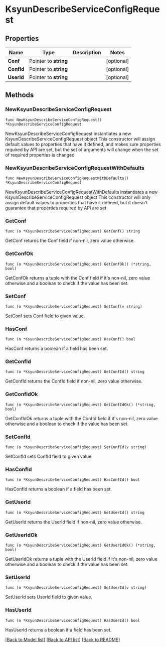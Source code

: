 # KsyunDescribeServiceConfigRequest

## Properties

Name | Type | Description | Notes
------------ | ------------- | ------------- | -------------
**Conf** | Pointer to **string** |  | [optional] 
**ConfId** | Pointer to **string** |  | [optional] 
**UserId** | Pointer to **string** |  | [optional] 

## Methods

### NewKsyunDescribeServiceConfigRequest

`func NewKsyunDescribeServiceConfigRequest() *KsyunDescribeServiceConfigRequest`

NewKsyunDescribeServiceConfigRequest instantiates a new KsyunDescribeServiceConfigRequest object
This constructor will assign default values to properties that have it defined,
and makes sure properties required by API are set, but the set of arguments
will change when the set of required properties is changed

### NewKsyunDescribeServiceConfigRequestWithDefaults

`func NewKsyunDescribeServiceConfigRequestWithDefaults() *KsyunDescribeServiceConfigRequest`

NewKsyunDescribeServiceConfigRequestWithDefaults instantiates a new KsyunDescribeServiceConfigRequest object
This constructor will only assign default values to properties that have it defined,
but it doesn't guarantee that properties required by API are set

### GetConf

`func (o *KsyunDescribeServiceConfigRequest) GetConf() string`

GetConf returns the Conf field if non-nil, zero value otherwise.

### GetConfOk

`func (o *KsyunDescribeServiceConfigRequest) GetConfOk() (*string, bool)`

GetConfOk returns a tuple with the Conf field if it's non-nil, zero value otherwise
and a boolean to check if the value has been set.

### SetConf

`func (o *KsyunDescribeServiceConfigRequest) SetConf(v string)`

SetConf sets Conf field to given value.

### HasConf

`func (o *KsyunDescribeServiceConfigRequest) HasConf() bool`

HasConf returns a boolean if a field has been set.

### GetConfId

`func (o *KsyunDescribeServiceConfigRequest) GetConfId() string`

GetConfId returns the ConfId field if non-nil, zero value otherwise.

### GetConfIdOk

`func (o *KsyunDescribeServiceConfigRequest) GetConfIdOk() (*string, bool)`

GetConfIdOk returns a tuple with the ConfId field if it's non-nil, zero value otherwise
and a boolean to check if the value has been set.

### SetConfId

`func (o *KsyunDescribeServiceConfigRequest) SetConfId(v string)`

SetConfId sets ConfId field to given value.

### HasConfId

`func (o *KsyunDescribeServiceConfigRequest) HasConfId() bool`

HasConfId returns a boolean if a field has been set.

### GetUserId

`func (o *KsyunDescribeServiceConfigRequest) GetUserId() string`

GetUserId returns the UserId field if non-nil, zero value otherwise.

### GetUserIdOk

`func (o *KsyunDescribeServiceConfigRequest) GetUserIdOk() (*string, bool)`

GetUserIdOk returns a tuple with the UserId field if it's non-nil, zero value otherwise
and a boolean to check if the value has been set.

### SetUserId

`func (o *KsyunDescribeServiceConfigRequest) SetUserId(v string)`

SetUserId sets UserId field to given value.

### HasUserId

`func (o *KsyunDescribeServiceConfigRequest) HasUserId() bool`

HasUserId returns a boolean if a field has been set.


[[Back to Model list]](../README.md#documentation-for-models) [[Back to API list]](../README.md#documentation-for-api-endpoints) [[Back to README]](../README.md)


